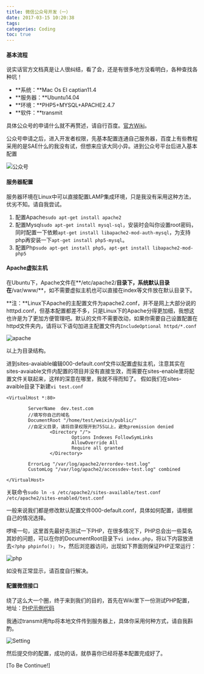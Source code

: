 ```yaml
---
title: 微信公众号开发（一）
date: 2017-03-15 10:20:38
tags:
categories: Coding
toc: true
---
```


#### 基本流程

说实话官方文档真是让人很纠结，看了会，还是有很多地方没看明白，各种查找各种坑！

* **系统：**Mac Os EI captian11.4
* **服务器：**Ubuntu14.04
* **环境：**PHP5+MYSQL+APACHE2.4.7
* **软件：**transmit


具体公众号的申请什么就不再赘述，请自行百度。[官方Wiki](https://mp.weixin.qq.com/wiki)。

公众号申请之后，进入开发者权限，先基本配置连通自己服务器，百度上有些教程采用的是SAE什么的我没有试，但想来应该大同小异。进到公众号平台后进入基本配置
<!--more-->

![公众号](http://upload-images.jianshu.io/upload_images/2741993-832a28c5835302f7.png?imageMogr2/auto-orient/strip%7CimageView2/2/w/1240)


#### 服务器配置

服务器环境在Linux中可以直接配置LAMP集成环境，只是我没有采用这种方法，优劣不知。请自我尝试。

1. 配置Apache`sudo apt-get install apache2`
2. 配置Mysql`sudo apt-get install mysql-sql`，安装时会叫你设置root密码，同时配置一下依赖`apt-get install libapache2-mod-auth-mysql`，为支持php再安装一下`apt-get install php5-mysql`。
3. 配置Php`sudo apt-get install php5`，`apt-get install libapache2-mod-php5`

 

#### Apache虚拟主机

在Ubuntu下，Apache文件在**/etc/apache2/**目录下，系统默认目录在**/var/www/**，如不需要虚拟主机也可以直接在index等文件放在默认目录下。

**注：**Linux下Apache的主配置文件为apache2.conf，并不是网上大部分说的htttpd.conf，但基本配置都差不多，只是Linux下的Apache分得更加细，我想这也许是为了更加方便管理吧。默认的文件不需要改动，如果你需要自己设置配置在httpd文件夹内，请将以下语句加进主配置文件内`IncludeOptional httpd/*.conf`

![apache](http://upload-images.jianshu.io/upload_images/2741993-3dc0c0d9e5bc9775.png?imageMogr2/auto-orient/strip%7CimageView2/2/w/1240)

以上为目录结构。

进到sites-avaiable编辑000-default.conf文件以配置虚拟主机，注意其实在sites-avaiable文件内配置的项目并没有直接生效，而需要在sites-enable里将配置文件关联起来，这样的深意在哪里，我就不得而知了。
假如我们在sites-avaible目录下新建`vi test.conf`

```
<VirtualHost *:80>

        ServerName  dev.test.com
        //填写你自己的域名
        DocumentRoot "/home/test/weixin/public/"
        //自定义目录，请将目录权限开到755以上，避免premission denied
                <Directory "/">
                        Options Indexes FollowSymLinks
                        AllowOverride All
                        Require all granted
                </Directory>

        ErrorLog "/var/log/apache2/errordev-test.log"
        CustomLog "/var/log/apache2/accessdev-test.log" combined

</VirtualHost>
```


关联命令`sudo ln -s /etc/apache2/sites-available/test.conf /etc/apache2/sites-enabled/test.conf`

一般来说我们都是修改默认配置文件000-default.conf，具体如何配置，请根据自己的情况选择。

啰嗦一句，这里首先最好先测试一下PHP，在很多情况下，PHP总会出一些莫名其妙的问题，可以在你的DocumentRoot目录下`vi index.php`，将以下内容放进去`<?php phpinfo(); ?>`，然后浏览器访问，出现如下界面则保证PHP正常运行：

![php](http://upload-images.jianshu.io/upload_images/2741993-0112f0f861cf1319.png?imageMogr2/auto-orient/strip%7CimageView2/2/w/1240)

如没有正常显示，请百度自行解决。


#### 配置微信接口

绕了这么大一个圈，终于来到我们的目的，首先在Wiki里下一份测试PHP配置，地址：[PHP示例代码](http://mp.weixin.qq.com/mpres/htmledition/res/wx_sample.20140819.zip)

我通过transmit用ftp将本地文件传到服务器上，具体你采用何种方式，请自我斟酌。

![Setting](http://upload-images.jianshu.io/upload_images/2741993-cafe5c697f62be6b.png?imageMogr2/auto-orient/strip%7CimageView2/2/w/1240)

然后提交你的配置，成功的话，就恭喜你已经将基本配置完成好了。

[To Be Continue!]



